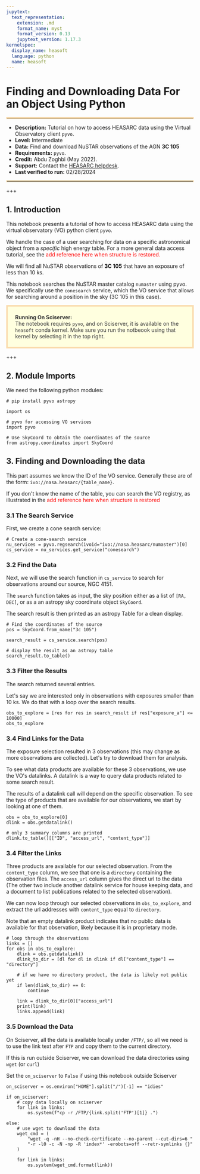 ```yaml
---
jupytext:
  text_representation:
    extension: .md
    format_name: myst
    format_version: 0.13
    jupytext_version: 1.17.3
kernelspec:
  display_name: heasoft
  language: python
  name: heasoft
---
```


# Finding and Downloading Data For an Object Using Python
<hr style="border: 2px solid #fadbac" />

- **Description:** Tutorial on how to access HEASARC data using the Virtual Observatory client `pyvo`.
- **Level:** Intermediate
- **Data:** Find and download NuSTAR observations of the AGN **3C 105**
- **Requirements:** `pyvo`.
- **Credit:** Abdu Zoghbi (May 2022).
- **Support:** Contact the [HEASARC helpdesk](https://heasarc.gsfc.nasa.gov/cgi-bin/Feedback).
- **Last verified to run:** 02/28/2024

<hr style="border: 2px solid #fadbac" />

+++

## 1. Introduction
This notebook presents a tutorial of how to access HEASARC data using the virtual observatory (VO) python client `pyvo`.

We handle the case of a user searching for data on a specific astronomical object from a *specific* high energy table. For a more general data access tutorial, see the <span style="color:red">add reference here when structure is restored</html>.

We will find all NuSTAR observations of **3C 105** that have an exposure of less than 10 ks.


This notebook searches the NuSTAR master catalog `numaster` using pyvo. We specifically use the `conesearch` service, which the VO service that allows for searching around a position in the sky (3C 105  in this case).

<div style='color: #333; background: #ffffdf; padding:20px; border: 4px solid #fadbac'>
<b>Running On Sciserver:</b><br>
The notebook requires <code>pyvo</code>, and on Sciserver, it is available on the <code>heasoft</code> conda kernel. Make sure you run the notbeook using that kernel by selecting it in the top right.
</div>

+++

## 2. Module Imports
We need the following python modules:

```{code-cell} ipython3
# pip install pyvo astropy
```

```{code-cell} ipython3
import os

# pyvo for accessing VO services
import pyvo

# Use SkyCoord to obtain the coordinates of the source
from astropy.coordinates import SkyCoord
```

## 3. Finding and Downloading the data
This part assumes we know the ID of the VO service. Generally these are of the form: `ivo://nasa.heasarc/{table_name}`.

If you don't know the name of the table, you can search the VO registry, as illustrated in the <span style="color:red">add reference here when structure is restored</html>

### 3.1 The Search Service
First, we create a cone search service:

```{code-cell} ipython3
# Create a cone-search service
nu_services = pyvo.regsearch(ivoid="ivo://nasa.heasarc/numaster")[0]
cs_service = nu_services.get_service("conesearch")
```

### 3.2 Find the Data

Next, we will use the search function in `cs_service` to search for observations around our source, NGC 4151.

The `search` function takes as input, the sky position either as a list of `[RA, DEC]`, or as a an astropy sky coordinate object `SkyCoord`.

The search result is then printed as an astropy Table for a clean display.

```{code-cell} ipython3
# Find the coordinates of the source
pos = SkyCoord.from_name("3c 105")

search_result = cs_service.search(pos)

# display the result as an astropy table
search_result.to_table()
```

### 3.3 Filter the Results

The search returned several entries.

Let's say we are interested only in observations with exposures smaller than 10 ks. We do that with a loop over the search results.

```{code-cell} ipython3
obs_to_explore = [res for res in search_result if res["exposure_a"] <= 10000]
obs_to_explore
```

### 3.4 Find Links for the Data

The exposure selection resulted in 3 observations (this may change as more observations are collected). Let's try to download them for analysis.

To see what data products are available for these 3 observations, we use the VO's datalinks. A datalink is a way to query data products related to some search result.

The results of a datalink call will depend on the specific observation. To see the type of products that are available for our observations, we start by looking at one of them.

```{code-cell} ipython3
obs = obs_to_explore[0]
dlink = obs.getdatalink()

# only 3 summary columns are printed
dlink.to_table()[["ID", "access_url", "content_type"]]
```

### 3.4 Filter the Links

Three products are available for our selected observation. From the `content_type` column, we see that one is a `directory` containing the observation files. The `access_url` column gives the direct url to the data (The other two include another datalink service for house keeping data, and a document to list publications related to the selected observation).

We can now loop through our selected observations in `obs_to_explore`, and extract the url addresses with `content_type` equal to `directory`.

Note that an empty datalink product indicates that no public data is available for that observation, likely because it is in proprietary mode.

```{code-cell} ipython3
# loop through the observations
links = []
for obs in obs_to_explore:
    dlink = obs.getdatalink()
    dlink_to_dir = [dl for dl in dlink if dl["content_type"] == "directory"]

    # if we have no directory product, the data is likely not public yet
    if len(dlink_to_dir) == 0:
        continue

    link = dlink_to_dir[0]["access_url"]
    print(link)
    links.append(link)
```

### 3.5 Download the Data

On Sciserver, all the data is available locally under `/FTP/`, so all we need is to use the link text after `FTP` and copy them to the current directory.


If this is run outside Sciserver, we can download the data directories using `wget` (or `curl`)

Set the `on_sciserver` to `False` if using this notebook outside Sciserver

```{code-cell} ipython3
on_sciserver = os.environ["HOME"].split("/")[-1] == "idies"

if on_sciserver:
    # copy data locally on sciserver
    for link in links:
        os.system(f"cp -r /FTP/{link.split('FTP')[1]} .")

else:
    # use wget to download the data
    wget_cmd = (
        "wget -q -nH --no-check-certificate --no-parent --cut-dirs=6 "
        "-r -l0 -c -N -np -R 'index*' -erobots=off --retr-symlinks {}"
    )

    for link in links:
        os.system(wget_cmd.format(link))
```
